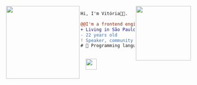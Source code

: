 <img align="right" height="150" src="https://media.giphy.com/media/vvcvtGPa4hSiN4TgeY/giphy.gif"/>
<img align="left" height="200" src="https://media.giphy.com/media/ao9DUiTKH60XS/giphy.gif"/>

```diff
Hi, I'm Vitória👩‍💻.

@@I'm a frontend engineer
+ Living in São Paulo, Brazil 🇧🇷.
- 22 years old
! Speaker, community manager and shitposter
# 📖 Programming languages, web development
```
<code>
  <a href="https://www.linkedin.com/in/vit%C3%B3riasilva-frontend/" target="_blank"><img height="30" src="https://image.flaticon.com/icons/svg/733/733561.svg"></a>
</code>

<Youre doing great>
<Good things will come to you>
<Drink water and stay awesome>


